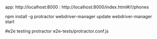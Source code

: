 

app:   http://localhost:8000
   :   http://localhost:8000/index.html#/!/phones

npm install -g protractor
webdriver-manager update
webdriver-manager start

#e2e testing
protractor e2e-tests/protractor.conf.js